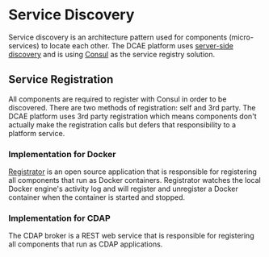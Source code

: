 # Service Discovery

Service discovery is an architecture pattern used for components (micro-services) to locate each other.  The DCAE platform uses [server-side discovery](http://microservices.io/patterns/server-side-discovery.html) and is using [Consul](https://www.consul.io/) as the service registry solution.

## Service Registration

All components are required to register with Consul in order to be discovered.  There are two methods of registration: self and 3rd party.  The DCAE platform uses 3rd party registration which means components don't actually make the registration calls but defers that responsibility to a platform service.

### Implementation for Docker

[Registrator](http://gliderlabs.com/registrator/latest/) is an open source application that is responsible for registering all components that run as Docker containers.  Registrator watches the local Docker engine's activity log and will register and unregister a Docker container when the container is started and stopped.

### Implementation for CDAP

The CDAP broker is a REST web service that is responsible for registering all components that run as CDAP applications.
